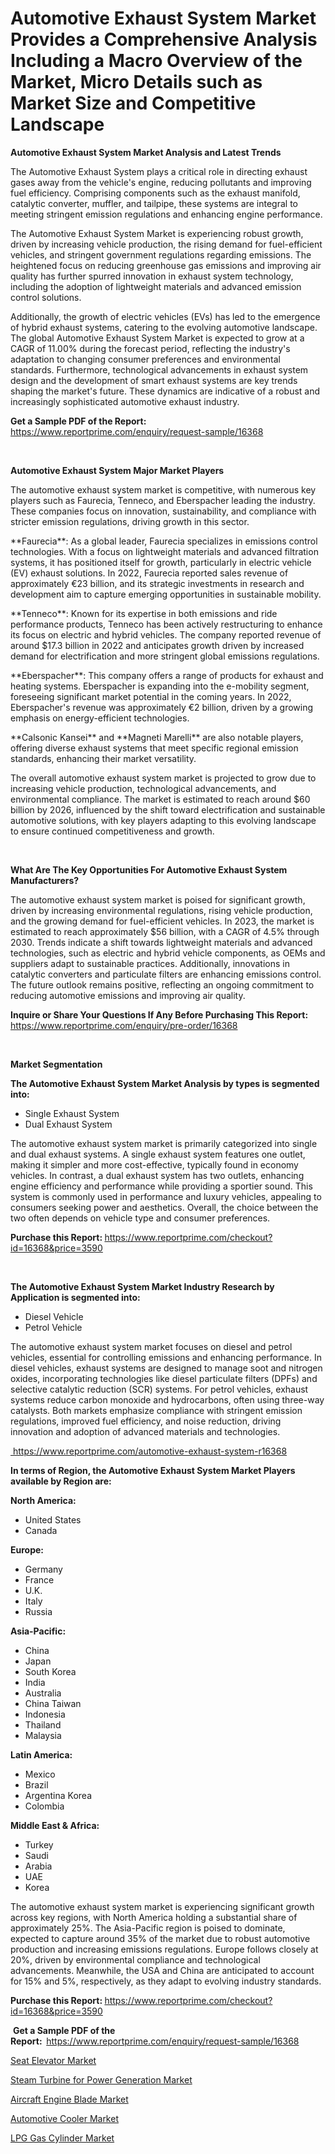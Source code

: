<p><h1>Automotive Exhaust System Market Provides a Comprehensive Analysis Including a Macro Overview of the Market, Micro Details such as Market Size and Competitive Landscape</h1></p><p><strong>Automotive Exhaust System Market Analysis and Latest Trends</strong></p>
<p><p>The Automotive Exhaust System plays a critical role in directing exhaust gases away from the vehicle's engine, reducing pollutants and improving fuel efficiency. Comprising components such as the exhaust manifold, catalytic converter, muffler, and tailpipe, these systems are integral to meeting stringent emission regulations and enhancing engine performance.</p><p>The Automotive Exhaust System Market is experiencing robust growth, driven by increasing vehicle production, the rising demand for fuel-efficient vehicles, and stringent government regulations regarding emissions. The heightened focus on reducing greenhouse gas emissions and improving air quality has further spurred innovation in exhaust system technology, including the adoption of lightweight materials and advanced emission control solutions. </p><p>Additionally, the growth of electric vehicles (EVs) has led to the emergence of hybrid exhaust systems, catering to the evolving automotive landscape. The global Automotive Exhaust System Market is expected to grow at a CAGR of 11.00% during the forecast period, reflecting the industry's adaptation to changing consumer preferences and environmental standards. Furthermore, technological advancements in exhaust system design and the development of smart exhaust systems are key trends shaping the market's future. These dynamics are indicative of a robust and increasingly sophisticated automotive exhaust industry.</p></p>
<p><strong>Get a Sample PDF of the Report:&nbsp;</strong> <a href="https://www.reportprime.com/enquiry/request-sample/16368?utm_campaign=3093&utm_medium=2&utm_source=Github&utm_content=ia&utm_term=17032025&utm_id=automotive-exhaust-system">https://www.reportprime.com/enquiry/request-sample/16368</a></p>
<p>&nbsp;</p>
<p><strong>Automotive Exhaust System Major Market Players</strong></p>
<p><p>The automotive exhaust system market is competitive, with numerous key players such as Faurecia, Tenneco, and Eberspacher leading the industry. These companies focus on innovation, sustainability, and compliance with stricter emission regulations, driving growth in this sector.</p><p>**Faurecia**: As a global leader, Faurecia specializes in emissions control technologies. With a focus on lightweight materials and advanced filtration systems, it has positioned itself for growth, particularly in electric vehicle (EV) exhaust solutions. In 2022, Faurecia reported sales revenue of approximately €23 billion, and its strategic investments in research and development aim to capture emerging opportunities in sustainable mobility.</p><p>**Tenneco**: Known for its expertise in both emissions and ride performance products, Tenneco has been actively restructuring to enhance its focus on electric and hybrid vehicles. The company reported revenue of around $17.3 billion in 2022 and anticipates growth driven by increased demand for electrification and more stringent global emissions regulations.</p><p>**Eberspacher**: This company offers a range of products for exhaust and heating systems. Eberspacher is expanding into the e-mobility segment, foreseeing significant market potential in the coming years. In 2022, Eberspacher's revenue was approximately €2 billion, driven by a growing emphasis on energy-efficient technologies.</p><p>**Calsonic Kansei** and **Magneti Marelli** are also notable players, offering diverse exhaust systems that meet specific regional emission standards, enhancing their market versatility.</p><p>The overall automotive exhaust system market is projected to grow due to increasing vehicle production, technological advancements, and environmental compliance. The market is estimated to reach around $60 billion by 2026, influenced by the shift toward electrification and sustainable automotive solutions, with key players adapting to this evolving landscape to ensure continued competitiveness and growth.</p></p>
<p>&nbsp;</p>
<p><strong>What Are The Key Opportunities For Automotive Exhaust System Manufacturers?</strong></p>
<p><p>The automotive exhaust system market is poised for significant growth, driven by increasing environmental regulations, rising vehicle production, and the growing demand for fuel-efficient vehicles. In 2023, the market is estimated to reach approximately $56 billion, with a CAGR of 4.5% through 2030. Trends indicate a shift towards lightweight materials and advanced technologies, such as electric and hybrid vehicle components, as OEMs and suppliers adapt to sustainable practices. Additionally, innovations in catalytic converters and particulate filters are enhancing emissions control. The future outlook remains positive, reflecting an ongoing commitment to reducing automotive emissions and improving air quality.</p></p>
<p><strong>Inquire or Share Your Questions If Any Before Purchasing This Report:</strong> <a href="https://www.reportprime.com/enquiry/pre-order/16368?utm_campaign=3093&utm_medium=2&utm_source=Github&utm_content=ia&utm_term=17032025&utm_id=automotive-exhaust-system">https://www.reportprime.com/enquiry/pre-order/16368</a></p>
<p>&nbsp;</p>
<p><strong>Market Segmentation</strong></p>
<p><strong>The Automotive Exhaust System Market Analysis by types is segmented into:</strong></p>
<p><ul><li>Single Exhaust System</li><li>Dual Exhaust System</li></ul></p>
<p><p>The automotive exhaust system market is primarily categorized into single and dual exhaust systems. A single exhaust system features one outlet, making it simpler and more cost-effective, typically found in economy vehicles. In contrast, a dual exhaust system has two outlets, enhancing engine efficiency and performance while providing a sportier sound. This system is commonly used in performance and luxury vehicles, appealing to consumers seeking power and aesthetics. Overall, the choice between the two often depends on vehicle type and consumer preferences.</p></p>
<p><strong>Purchase this Report:&nbsp;</strong><a href="https://www.reportprime.com/checkout?id=16368&price=3590&utm_campaign=3093&utm_medium=2&utm_source=Github&utm_content=ia&utm_term=17032025&utm_id=automotive-exhaust-system">https://www.reportprime.com/checkout?id=16368&price=3590</a></p>
<p>&nbsp;</p>
<p><strong>The Automotive Exhaust System Market Industry Research by Application is segmented into:</strong></p>
<p><ul><li>Diesel Vehicle</li><li>Petrol Vehicle</li></ul></p>
<p><p>The automotive exhaust system market focuses on diesel and petrol vehicles, essential for controlling emissions and enhancing performance. In diesel vehicles, exhaust systems are designed to manage soot and nitrogen oxides, incorporating technologies like diesel particulate filters (DPFs) and selective catalytic reduction (SCR) systems. For petrol vehicles, exhaust systems reduce carbon monoxide and hydrocarbons, often using three-way catalysts. Both markets emphasize compliance with stringent emission regulations, improved fuel efficiency, and noise reduction, driving innovation and adoption of advanced materials and technologies.</p></p>
<p><a href="https://www.reportprime.com/automotive-exhaust-system-r16368?utm_campaign=3093&utm_medium=2&utm_source=Github&utm_content=ia&utm_term=17032025&utm_id=automotive-exhaust-system">&nbsp;https://www.reportprime.com/automotive-exhaust-system-r16368</a></p>
<p><strong>In terms of Region, the Automotive Exhaust System Market Players available by Region are:</strong></p>
<p>
    <p> <strong> North America: </strong>
        <ul>
            <li>United States</li>
            <li>Canada</li>
        </ul>
        </p> 
    <p> <strong> Europe: </strong>
        <ul>
            <li>Germany</li>
            <li>France</li>
            <li>U.K.</li>
            <li>Italy</li>
            <li>Russia</li>
        </ul>
        </p> 
    <p> <strong> Asia-Pacific: </strong>
        <ul>
            <li>China</li>
            <li>Japan</li>
            <li>South Korea</li>
            <li>India</li>
            <li>Australia</li>
            <li>China Taiwan</li>
            <li>Indonesia</li>
            <li>Thailand</li>
            <li>Malaysia</li>
        </ul>
        </p> 
    <p> <strong> Latin America: </strong>
        <ul>
            <li>Mexico</li>
            <li>Brazil</li>
            <li>Argentina Korea</li>
            <li>Colombia</li>
        </ul>
        </p> 
    <p> <strong> Middle East & Africa: </strong>
        <ul>
            <li>Turkey</li>
            <li>Saudi</li>
            <li>Arabia</li>
            <li>UAE</li>
            <li>Korea</li>
        </ul>
    </p>
    </p>
<p><p>The automotive exhaust system market is experiencing significant growth across key regions, with North America holding a substantial share of approximately 25%. The Asia-Pacific region is poised to dominate, expected to capture around 35% of the market due to robust automotive production and increasing emissions regulations. Europe follows closely at 20%, driven by environmental compliance and technological advancements. Meanwhile, the USA and China are anticipated to account for 15% and 5%, respectively, as they adapt to evolving industry standards.</p></p>
<p><strong>Purchase this Report: </strong><a href="https://www.reportprime.com/checkout?id=16368&price=3590&utm_campaign=3093&utm_medium=2&utm_source=Github&utm_content=ia&utm_term=17032025&utm_id=automotive-exhaust-system">https://www.reportprime.com/checkout?id=16368&price=3590</a></p>
<p>&nbsp;<strong>Get a Sample PDF of the Report:&nbsp;&nbsp;</strong><a href="https://www.reportprime.com/enquiry/request-sample/16368?utm_campaign=3093&utm_medium=2&utm_source=Github&utm_content=ia&utm_term=17032025&utm_id=automotive-exhaust-system">https://www.reportprime.com/enquiry/request-sample/16368</a></p>
<p><strong></strong></p>
<p><p><a href="https://www.linkedin.com/pulse/positive-growth-trajectory-seat-elevator-market-trend-projected-kozge?utm_campaign=3093&utm_medium=2&utm_source=Github&utm_content=ia&utm_term=17032025&utm_id=automotive-exhaust-system">Seat Elevator Market</a></p><p><a href="https://www.linkedin.com/pulse/steam-turbine-power-generation-market-report-addressing-business-sxvuc?utm_campaign=3093&utm_medium=2&utm_source=Github&utm_content=ia&utm_term=17032025&utm_id=automotive-exhaust-system">Steam Turbine for Power Generation Market</a></p><p><a href="https://www.linkedin.com/pulse/providing-both-historical-trends-future-projections-aircraft-gyhdc?utm_campaign=3093&utm_medium=2&utm_source=Github&utm_content=ia&utm_term=17032025&utm_id=automotive-exhaust-system">Aircraft Engine Blade Market</a></p><p><a href="https://github.com/amoakuolaopa/Market-Research-Report-List-1/blob/main/automotive-cooler-market.md?utm_campaign=3093&utm_medium=2&utm_source=Github&utm_content=ia&utm_term=17032025&utm_id=automotive-exhaust-system">Automotive Cooler Market</a></p><p><a href="https://www.linkedin.com/pulse/in-depth-analysis-lpg-gas-cylinder-market-trends-growth-acagrof-1do5c?utm_campaign=3093&utm_medium=2&utm_source=Github&utm_content=ia&utm_term=17032025&utm_id=automotive-exhaust-system">LPG Gas Cylinder Market</a></p></p>